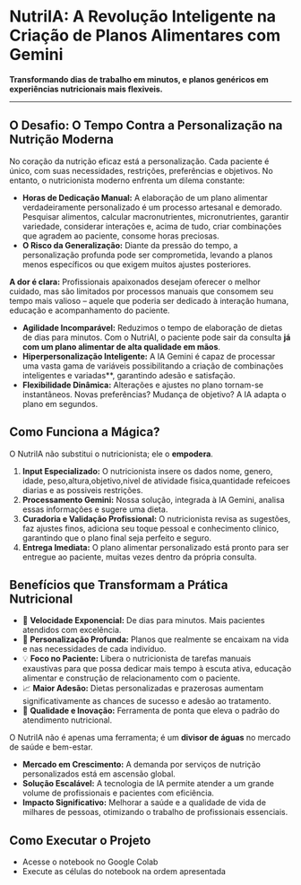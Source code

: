 # NutriIA: A Revolução Inteligente na Criação de Planos Alimentares com Gemini

**Transformando dias de trabalho em minutos, e planos genéricos em experiências nutricionais mais flexiveis.**

---

## O Desafio: O Tempo Contra a Personalização na Nutrição Moderna

No coração da nutrição eficaz está a personalização. Cada paciente é único, com suas necessidades, restrições, preferências e objetivos. No entanto, o nutricionista moderno enfrenta um dilema constante:

* **Horas de Dedicação Manual:** A elaboração de um plano alimentar verdadeiramente personalizado é um processo artesanal e demorado. Pesquisar alimentos, calcular macronutrientes, micronutrientes, garantir variedade,
                                 considerar interações e, acima de tudo, criar combinações que agradem ao paciente, consome horas preciosas.
* **O Risco da Generalização:** Diante da pressão do tempo, a personalização profunda pode ser comprometida, levando a planos menos específicos ou que exigem muitos ajustes posteriores.

**A dor é clara:** Profissionais apaixonados desejam oferecer o melhor cuidado, mas são limitados por processos manuais que consomem seu tempo mais valioso – aquele que poderia ser dedicado à interação humana, educação e acompanhamento do paciente.

* **Agilidade Incomparável:** Reduzimos o tempo de elaboração de dietas de dias para minutos. Com o NutriAI, o paciente pode sair da consulta **já com um plano alimentar de alta qualidade em mãos**.
* **Hiperpersonalização Inteligente:** A IA Gemini é capaz de processar uma vasta gama de variáveis possibilitando a criação de combinações inteligentes e variadas**, garantindo adesão e satisfação.
* **Flexibilidade Dinâmica:** Alterações e ajustes no plano tornam-se instantâneos. Novas preferências? Mudança de objetivo? A IA adapta o plano em segundos.

## Como Funciona a Mágica?

O NutriIA não substitui o nutricionista; ele o **empodera**.

1.  **Input Especializado:** O nutricionista insere os dados nome, genero, idade, peso,altura,objetivo,nivel de atividade fisica,quantidade refeicoes diarias e as possiveis restrições.
2.  **Processamento Gemini:** Nossa solução, integrada à IA Gemini, analisa essas informações e sugere uma dieta.
3.  **Curadoria e Validação Profissional:** O nutricionista revisa as sugestões, faz ajustes finos, adiciona seu toque pessoal e conhecimento clínico, garantindo que o plano final seja perfeito e seguro.
4.  **Entrega Imediata:** O plano alimentar personalizado está pronto para ser entregue ao paciente, muitas vezes dentro da própria consulta.

## Benefícios que Transformam a Prática Nutricional

* 🚀 **Velocidade Exponencial:** De dias para minutos. Mais pacientes atendidos com excelência.
* 🎯 **Personalização Profunda:** Planos que realmente se encaixam na vida e nas necessidades de cada indivíduo.
* 💡 **Foco no Paciente:** Libera o nutricionista de tarefas manuais exaustivas para que possa dedicar mais tempo à escuta ativa, educação alimentar e construção de relacionamento com o paciente.
* 📈 **Maior Adesão:** Dietas personalizadas e prazerosas aumentam significativamente as chances de sucesso e adesão ao tratamento.
* 🌟 **Qualidade e Inovação:** Ferramenta de ponta que eleva o padrão do atendimento nutricional.

O NutriIA não é apenas uma ferramenta; é um **divisor de águas** no mercado de saúde e bem-estar.

* **Mercado em Crescimento:** A demanda por serviços de nutrição personalizados está em ascensão global.
* **Solução Escalável:** A tecnologia de IA permite atender a um grande volume de profissionais e pacientes com eficiência.
* **Impacto Significativo:** Melhorar a saúde e a qualidade de vida de milhares de pessoas, otimizando o trabalho de profissionais essenciais.

## Como Executar o Projeto

* Acesse o notebook no Google Colab
* Execute as células do notebook na ordem apresentada
